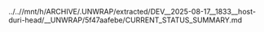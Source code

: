 ../..//mnt/h/ARCHIVE/.UNWRAP/extracted/DEV__2025-08-17__1833__host-duri-head/__UNWRAP/5f47aafebe/CURRENT_STATUS_SUMMARY.md